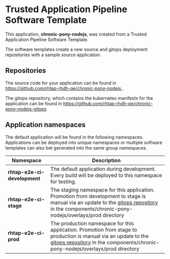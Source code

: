 # Trusted Application Pipeline Software Template

This application, **chronic-pony-nodejs**, was created from a Trusted Application Pipeline Software Template.

The software templates create a new source and gitops deployment repositories with a sample source application. 

## Repositories

The source code for your application can be found in [https://github.com/rhtap-rhdh-qe/chronic-pony-nodejs ](https://github.com/rhtap-rhdh-qe/chronic-pony-nodejs ).
 
The gitops repository, which contains the kubernetes manifests for the application can be found in 
[https://github.com/rhtap-rhdh-qe/chronic-pony-nodejs-gitops ](https://github.com/rhtap-rhdh-qe/chronic-pony-nodejs-gitops ) 

## Application namespaces 

The default application will be found in the following namespaces. Applications can be deployed into unique namespaces or multiple software templates can also bet generated into the same group namespaces.  

|  Namespace   |  Description   |  
| -------- | -------- |   
| **rhtap-e2e-ci-development** | The default application during development. Every build will be deployed to this namespace for testing. | 
| **rhtap-e2e-ci-stage** | The staging namespace for this application. Promotion from development to stage is manual via an update to the [gitops repository](https://github.com/rhtap-rhdh-qe/chronic-pony-nodejs-gitops ) in the components/chronic-pony-nodejs/overlays/prod directory |  
| **rhtap-e2e-ci-prod** | The production namespace for this application. Promotion from stage to production is manual via an update to the [gitops repository](https://github.com/rhtap-rhdh-qe/chronic-pony-nodejs-gitops ) in the components/chronic-pony-nodejs/overlays/prod directory | 
